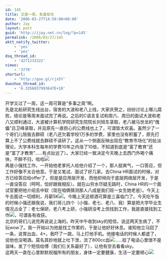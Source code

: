 ```yaml
---
id: 145
title: 又是一周，有喜有忧
date: '2006-03-27T14:50:00+08:00'
author: Jay
layout: post
guid: 'http://ijay.net.cn/log/?p=145'
permalink: /2006/03/27/145
aktt_notify_twitter:
    - 'yes'
    - 'yes'
dsq_thread_id:
    - '4271233322'
views:
    - '3770'
shorturl:
    - 'http://goo.gl/rjx5Y'
duoshuo_thread_id:
    - '6.3356037993647E+18'
---
```


<div>开学又过了一周，这一周可算是“多事之周”啊。</div>
<div> </div>
<div>先是北航研究生线出台，宿舍的大波和老八上线，大家庆贺之，纷纷讨论上哪儿腐败，结论是等周末面试完了再说。之后的C语言复试和周六、周日的面试大波和老八又顺利通过，大波被计算机学院研究生院院长刘旭东录取，老八被马世龙的“傀儡”吕卫峰录取，并且原先一直担心的公费线也上了，可谓皆大欢喜。虽然少了一个哥们儿陪我去群硕（老八还欠着学校1万多的学费，家里也没有积蓄了，原先打算上不了公费线就去群硕不读研了。这从一个侧面反映出现在“教育市场化”的扯淡理论，大学本科生每年的学费10年之内涨了10倍，不知道到底是“富了教育”还是“富了才教育”……有点扯远了）。大家已经一致决定今天晚上去西门外喝个痛快，不醉不归，哈哈<img src="http://spaces.msn.com/rte/emoticons/smile_party.gif" /></div>
<div> </div>
<div>再是小强找工作。一开始他老爹托人给他介绍了一个，那人挺爽气，一口答应，但工作好像不太合他意。于是又笔试、面试了好几家。去China HR面试的时候，对方已经答应给offer了，但是是应用层开发，而他却倾向于底层网络层开发，于是一直没答应（呵呵，恰好跟我相反）。就在山穷水尽疑无路时，China HR的一个面试官要把他介绍去中软（现在咱俩猜测那人八成是我们班一女生她老爸）。今天上午去面试一切顺利，月薪5K<img src="http://spaces.msn.com/rte/emoticons/sun.gif" />，今晚上天这顿酒可算是三喜临门了。今天吃午饭的时候小强还跟我说，我们哥儿四个（小强、老七、老八、我）算是把大学毕业生情况占全了：老七保研，老八考上研，小强研没考上但找到工作，我是直接找到工作<img src="http://spaces.msn.com/rte/emoticons/money.gif" />，可谓各有收获。</div>
<div> </div>
<div>北京的哥们儿说完再说说上海的。昨天中午收到sky的短信，说这两天生病了，不玩wow了。我一开始以为他是找工作累的，于是让他好好休息。谁知他立马回了一条，说胃出血，4+。我吓了一跳，马上打他手机。他接电话的时候人都虚了，说他也没喝酒。莫名其妙地就上吐下泄，流了800cc血<img src="http://spaces.msn.com/rte/emoticons/rose_wilted.gif" />……挂了电话心里很不是滋味，发了个短信给傅（我们仨关系最好了），让他有空去看看sky。</div>
<div> </div>
<div>这两天一直在心里默默祝福所有的朋友，身体一定要健康，生活一定要顺心<img src="http://spaces.msn.com/rte/emoticons/rose.gif" /></div>